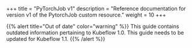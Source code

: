 +++
title = "PyTorchJob v1"
description = "Reference documentation for version v1 of the PytorchJob custom resource."
weight = 10
+++

{{% alert title="Out of date" color="warning" %}}
This guide contains outdated information pertaining to Kubeflow 1.0. This guide
needs to be updated for Kubeflow 1.1.
{{% /alert %}}

